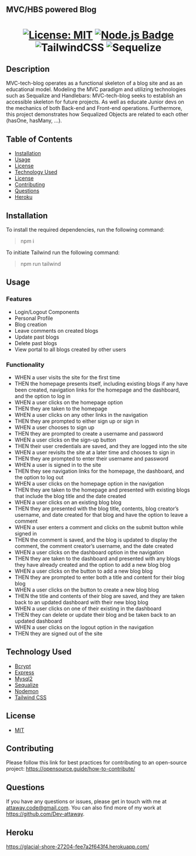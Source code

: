 ## MVC/HBS powered Blog

<h1 align="center">

  [![License: MIT](https://img.shields.io/badge/License-MIT-green.svg)](https://opensource.org/licenses/MIT)
  [![Node.js Badge](https://img.shields.io/badge/Node.js-393?logo=nodedotjs&logoColor=fff&style=flat)](https://nodejs.org/en) 
  ![TailwindCSS](https://img.shields.io/badge/tailwindcss-%2338B2AC.svg?style=flat&logo=tailwind-css&logoColor=white)
  ![Sequelize](https://img.shields.io/badge/Sequelize-52B0E7?style=flat&logo=Sequelize&logoColor=white)
</h1>

  ## Description
  MVC-tech-blog operates as a functional skeleton of a blog site and as an educational model. Modeling the MVC paradigm and utilizing technologies such as 
  Sequalize and Handlebars: MVC-tech-blog seeks to establish an accessible skeleton for future projects. As well as educate Junior devs on the mechanics
  of both Back-end and Front-end operations. Furthermore, this project demonstrates how Sequalized Objects are related to each other (hasOne, hasMany, ...).
  
    
  ## Table of Contents
  * [Installation](#installation)
  * [Usage](#usage)
  * [License](#license)
  * [Technology Used](#technology-used)
  * [License](#license)
  * [Contributing](#contributing)
  * [Questions](#questions)
  *  [Heroku](#heroku)


## Installation

  To install the required dependencies, run the following command:
  > npm i

  To initiate Tailwind run the following command:
  > npm run tailwind

 ## Usage
### Features
- Login/Logout Components
- Personal Profile
- Blog creation
- Leave comments on created blogs 
- Update past blogs
- Delete past blogs
- View portal to all blogs created by other users


### Functionality

- WHEN a user visits the site for the first time
- THEN the homepage presents itself, including existing blogs if any have been created, navigation links for the homepage and the dashboard, and the option to log in
- WHEN a user clicks on the homepage option
- THEN they are taken to the homepage
- WHEN a user clicks on any other links in the navigation
- THEN they are prompted to either sign up or sign in
- WHEN a user chooses to sign up
- THEN they are prompted to create a username and password
- WHEN a user clicks on the sign-up button
- THEN their user credentials are saved, and they are logged into the site
- WHEN a user revisits the site at a later time and chooses to sign in
- THEN they are prompted to enter their username and password
- WHEN a user is signed in to the site
- THEN they see navigation links for the homepage, the dashboard, and the option to log out
- WHEN a user clicks on the homepage option in the navigation
- THEN they are taken to the homepage and presented with existing blogs that include the blog title and the date created
- WHEN a user clicks on an existing blog blog
- THEN they are presented with the blog title, contents, blog creator’s username, and date created for that blog and have the option to leave a comment
- WHEN a user enters a comment and clicks on the submit button while signed in
- THEN the comment is saved, and the blog is updated to display the comment, the comment creator’s username, and the date created
- WHEN a user clicks on the dashboard option in the navigation
- THEN they are taken to the dashboard and presented with any blogs they have already created and the option to add a new blog blog
- WHEN a user clicks on the button to add a new blog blog
- THEN they are prompted to enter both a title and content for their blog blog
- WHEN a user clicks on the button to create a new blog blog
- THEN the title and contents of their blog are saved, and they are taken back to an updated dashboard with their new blog blog
- WHEN a user clicks on one of their existing in the dashboard
- THEN they can delete or update their blog and be taken back to an updated dashboard
- WHEN a user clicks on the logout option in the navigation
- THEN they are signed out of the site


## Technology Used
- [Bcrypt](https://jquery.com/)
- [Express](https://expressjs.com/)
- [Mysql2](https://www.npmjs.com/package/mysql2)
- [Sequalize](https://sequelize.org/)
- [Nodemon](https://nodemon.io/)
- [Tailwind CSS](https://tailwindcss.com/)

## License
- [MIT](https://opensource.org/license/mit/)

## Contributing
  Please follow this link for best practices for contributing to an open-source project:
  https://opensource.guide/how-to-contribute/

  ## Questions
 If you have any questions or issues, please get in touch with me at attaway.code@gmail.com. You can also find more of my work at https://github.com/Dev-attaway.
 
  ## Heroku
  https://glacial-shore-27204-fee7a2f643f4.herokuapp.com/
